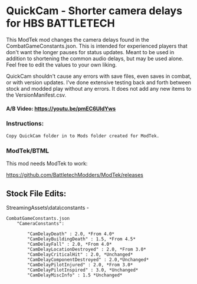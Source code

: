 # QuickCam - Shorter camera delays for HBS BATTLETECH
This ModTek mod changes the camera delays found in the CombatGameConstants.json.  This is intended for experienced players that don't want the longer pauses for status updates.  Meant to be used in addition to shortening the common audio delays, but may be used alone. Feel free to edit the values to your own liking.

QuickCam shouldn't cause any errors with save files, even saves in combat, or with version updates. I've done extensive testing back and forth between stock and modded play without any errors. It does not add any new items to the VersionManifest.csv.

#### A/B Video: https://youtu.be/pmEC6UIdYws

### Instructions:

    Copy QuickCam folder in to Mods folder created for ModTek.
    
### ModTek/BTML
This mod needs ModTek to work:

https://github.com/BattletechModders/ModTek/releases


## Stock File Edits:
StreamingAssets\data\constants -

    CombatGameConstants.json
        "CameraConstants":
    
            "CamDelayDeath" : 2.0, *From 4.0*
            "CamDelayBuildingDeath" : 1.5, *From 4.5*
            "CamDelayFall" : 2.0, *From 4.0*
            "CamDelayLocationDestroyed" : 2.0, *From 3.0*
            "CamDelayCriticalHit" : 2.0, *Unchanged*
            "CamDelayComponentDestroyed" : 2.0,*Unchanged*
            "CamDelayPilotInjured" : 2.0, *From 3.0*
            "CamDelayPilotInspired" : 3.0, *Unchanged*
            "CamDelayMiscInfo" : 1.5 *Unchanged*
